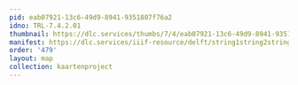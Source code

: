 ```yaml
---
pid: eab07921-13c6-49d9-8941-9351807f76a2
idno: TRL-7.4.2.01
thumbnail: https://dlc.services/thumbs/7/4/eab07921-13c6-49d9-8941-9351807f76a2/full/400,339/0/default.jpg
manifest: https://dlc.services/iiif-resource/delft/string1string2string3/kaartenproject-2007/TRL-7.4.2.01
order: '479'
layout: map
collection: kaartenproject
---
```

